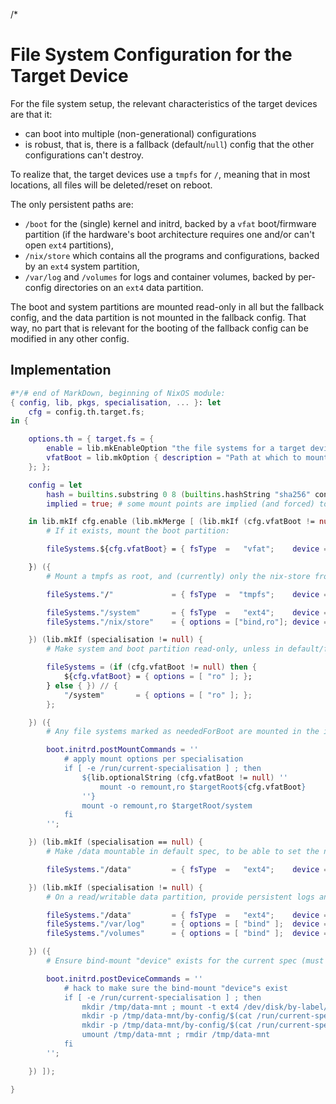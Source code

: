 /*

# File System Configuration for the Target Device

For the file system setup, the relevant characteristics of the target devices are that it:
* can boot into multiple (non-generational) configurations
* is robust, that is, there is a fallback (default/`null`) config that the other configurations can't destroy.

To realize that, the target devices use a `tmpfs` for `/`, meaning that in most locations, all files will be deleted/reset on reboot.

The only persistent paths are:
* `/boot` for the (single) kernel and initrd, backed by a `vfat` boot/firmware partition (if the hardware's boot architecture requires one and/or can't open `ext4` partitions),
* `/nix/store` which contains all the programs and configurations, backed by an `ext4` system partition,
* `/var/log` and `/volumes` for logs and container volumes, backed by per-config directories on an `ext4` data partition.

The boot and system partitions are mounted read-only in all but the fallback config, and the data partition is not mounted in the fallback config.
That way, no part that is relevant for the booting of the fallback config can be modified in any other config.


## Implementation

```nix
#*/# end of MarkDown, beginning of NixOS module:
{ config, lib, pkgs, specialisation, ... }: let
    cfg = config.th.target.fs;
in {

    options.th = { target.fs = {
        enable = lib.mkEnableOption "the file systems for a target device";
        vfatBoot = lib.mkOption { description = "Path at which to mount a vfat boot/firmware partition. Set to »null« if not required by the boot architecture."; type = lib.types.nullOr lib.types.str; default = "/boot"; };
    }; };

    config = let
        hash = builtins.substring 0 8 (builtins.hashString "sha256" config.networking.hostName);
        implied = true; # some mount points are implied (and forced) to be »neededForBoot« in »specialArgs.utils.pathsNeededForBoot« (this marks those here)

    in lib.mkIf cfg.enable (lib.mkMerge [ (lib.mkIf (cfg.vfatBoot != null) {
        # If it exists, mount the boot partition:

        fileSystems.${cfg.vfatBoot} = { fsType  =   "vfat";    device = "/dev/disk/by-label/bt-${hash}"; neededForBoot = implied; options = [ "noatime" ]; };

    }) ({
        # Mount a tmpfs as root, and (currently) only the nix-store from a system partition:

        fileSystems."/"             = { fsType  =  "tmpfs";    device = "tmpfs"; neededForBoot = implied; };

        fileSystems."/system"       = { fsType  =   "ext4";    device = "/dev/disk/by-label/system-${hash}"; neededForBoot = true; options = [ "noatime" ]; };
        fileSystems."/nix/store"    = { options = ["bind,ro"]; device = "/system/nix/store"; neededForBoot = implied; };

    }) (lib.mkIf (specialisation != null) {
        # Make system and boot partition read-only, unless in default/fallback spec (might want to have a special spec and/or setting for this):

        fileSystems = (if (cfg.vfatBoot != null) then {
            ${cfg.vfatBoot} = { options = [ "ro" ]; };
        } else { }) // {
            "/system"       = { options = [ "ro" ]; };
        };

    }) ({
        # Any file systems marked as neededForBoot are mounted in the initramfs, and since all specs share the default initramfs, any differences in those file systems has to be applied here:

        boot.initrd.postMountCommands = ''
            # apply mount options per specialisation
            if [ -e /run/current-specialisation ] ; then
                ${lib.optionalString (cfg.vfatBoot != null) ''
                    mount -o remount,ro $targetRoot${cfg.vfatBoot}
                ''}
                mount -o remount,ro $targetRoot/system
            fi
        '';

    }) (lib.mkIf (specialisation == null) {
        # Make /data mountable in default spec, to be able to set the next-specialisation marker:

        fileSystems."/data"         = { fsType  =   "ext4";    device = "/dev/disk/by-label/data-${hash}"; neededForBoot = false; options = [ "noatime" "noauto" "nofail" ]; };

    }) (lib.mkIf (specialisation != null) {
        # On a read/writable data partition, provide persistent logs and container volume storage separately for each spec:

        fileSystems."/data"         = { fsType  =   "ext4";    device = "/dev/disk/by-label/data-${hash}"; neededForBoot = true; options = [ "noatime" ]; };
        fileSystems."/var/log"      = { options = [ "bind" ];  device = "/data/by-config/${specialisation}/log"; neededForBoot = implied; };
        fileSystems."/volumes"      = { options = [ "bind" ];  device = "/data/by-config/${specialisation}/volumes"; neededForBoot = false; };

    }) ({
        # Ensure bind-mount "device" exists for the current spec (must be included for all / the default spec, since only that actually has an initrd):

        boot.initrd.postDeviceCommands = ''
            # hack to make sure the bind-mount "device"s exist
            if [ -e /run/current-specialisation ] ; then
                mkdir /tmp/data-mnt ; mount -t ext4 /dev/disk/by-label/data-${hash} /tmp/data-mnt
                mkdir -p /tmp/data-mnt/by-config/$(cat /run/current-specialisation)/log
                mkdir -p /tmp/data-mnt/by-config/$(cat /run/current-specialisation)/volumes
                umount /tmp/data-mnt ; rmdir /tmp/data-mnt
            fi
        '';

    }) ]);

}
